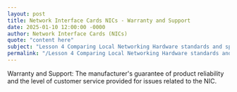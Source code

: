 ```yaml
---
layout: post
title: Network Interface Cards NICs - Warranty and Support
date: 2025-01-10 12:00:00 -0000
author: Network Interface Cards (NICs)
quote: "content here"
subject: "Lesson 4 Comparing Local Networking Hardware standards and specifications"
permalink: "/Lesson 4 Comparing Local Networking Hardware standards and specifications/Network Interface Cards (NICs)/Network Interface Cards NICs - Warranty and Support"
---
```


Warranty and Support: The manufacturer's guarantee of product reliability and the level of customer service provided for issues related to the NIC.
